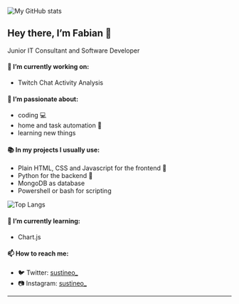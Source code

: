 <!-- **fabieu/fabieu** is a ✨ _special_ ✨ repository because its `README.md` (this file) appears on your GitHub profile. -->

![My GitHub stats](https://github-readme-stats.vercel.app/api?username=fabieu&show_icons=true&theme=radical)

## Hey there, I’m Fabian 👋
Junior IT Consultant and Software Developer

#### 🔭 I’m currently working on:
- Twitch Chat Activity Analysis

#### 💙 I’m passionate about:
- coding 💻
- home and task automation 📰
- learning new things 

#### 📚 In my projects I usually use:
- Plain HTML, CSS and Javascript for the frontend 👀
- Python for the backend 🤖
- MongoDB as database
- Powershell or bash for scripting

![Top Langs](https://github-readme-stats.vercel.app/api/top-langs/?username=fabieu&layout=compact&theme=radical)

#### 🔎 I’m currently learning:
- Chart.js

#### 📫 How to reach me:
- 🐦 Twitter: [sustineo_](https://twitter.com/sustineo_)  
- 📷 Instagram: [sustineo_](https://instagram.com/sustineo_)

---
